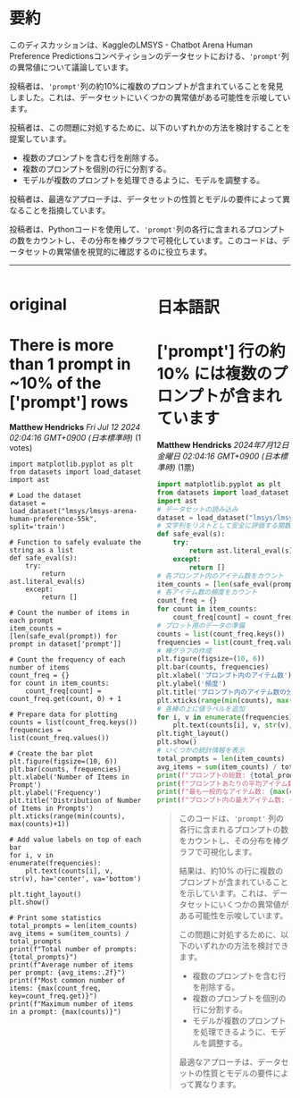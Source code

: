 # 要約 
このディスカッションは、KaggleのLMSYS - Chatbot Arena Human Preference Predictionsコンペティションのデータセットにおける、`'prompt'`列の異常値について議論しています。

投稿者は、`'prompt'`列の約10%に複数のプロンプトが含まれていることを発見しました。これは、データセットにいくつかの異常値がある可能性を示唆しています。

投稿者は、この問題に対処するために、以下のいずれかの方法を検討することを提案しています。

* 複数のプロンプトを含む行を削除する。
* 複数のプロンプトを個別の行に分割する。
* モデルが複数のプロンプトを処理できるように、モデルを調整する。

投稿者は、最適なアプローチは、データセットの性質とモデルの要件によって異なることを指摘しています。

投稿者は、Pythonコードを使用して、`'prompt'`列の各行に含まれるプロンプトの数をカウントし、その分布を棒グラフで可視化しています。このコードは、データセットの異常値を視覚的に確認するのに役立ちます。


---


<style>
.column-left{
  float: left;
  width: 47.5%;
  text-align: left;
}
.column-right{
  float: right;
  width: 47.5%;
  text-align: left;
}
.column-one{
  float: left;
  width: 100%;
  text-align: left;
}
</style>


<div class="column-left">

# original

# There is more than 1 prompt in ~10% of the ['prompt'] rows

**Matthew Hendricks** *Fri Jul 12 2024 02:04:16 GMT+0900 (日本標準時)* (1 votes)



```
import matplotlib.pyplot as plt
from datasets import load_dataset
import ast

# Load the dataset
dataset = load_dataset("lmsys/lmsys-arena-human-preference-55k", split='train')

# Function to safely evaluate the string as a list
def safe_eval(s):
    try:
        return ast.literal_eval(s)
    except:
        return []

# Count the number of items in each prompt
item_counts = [len(safe_eval(prompt)) for prompt in dataset['prompt']]

# Count the frequency of each number of items
count_freq = {}
for count in item_counts:
    count_freq[count] = count_freq.get(count, 0) + 1

# Prepare data for plotting
counts = list(count_freq.keys())
frequencies = list(count_freq.values())

# Create the bar plot
plt.figure(figsize=(10, 6))
plt.bar(counts, frequencies)
plt.xlabel('Number of Items in Prompt')
plt.ylabel('Frequency')
plt.title('Distribution of Number of Items in Prompts')
plt.xticks(range(min(counts), max(counts)+1))

# Add value labels on top of each bar
for i, v in enumerate(frequencies):
    plt.text(counts[i], v, str(v), ha='center', va='bottom')

plt.tight_layout()
plt.show()

# Print some statistics
total_prompts = len(item_counts)
avg_items = sum(item_counts) / total_prompts
print(f"Total number of prompts: {total_prompts}")
print(f"Average number of items per prompt: {avg_items:.2f}")
print(f"Most common number of items: {max(count_freq, key=count_freq.get)}")
print(f"Maximum number of items in a prompt: {max(counts)}")

```





</div>
<div class="column-right">

# 日本語訳

# ['prompt'] 行の約10% には複数のプロンプトが含まれています

**Matthew Hendricks** *2024年7月12日 金曜日 02:04:16 GMT+0900 (日本標準時)* (1票)

```python
import matplotlib.pyplot as plt
from datasets import load_dataset
import ast
# データセットの読み込み
dataset = load_dataset("lmsys/lmsys-arena-human-preference-55k", split='train')
# 文字列をリストとして安全に評価する関数
def safe_eval(s):
    try:
        return ast.literal_eval(s)
    except:
        return []
# 各プロンプト内のアイテム数をカウント
item_counts = [len(safe_eval(prompt)) for prompt in dataset['prompt']]
# 各アイテム数の頻度をカウント
count_freq = {}
for count in item_counts:
    count_freq[count] = count_freq.get(count, 0) + 1
# プロット用のデータの準備
counts = list(count_freq.keys())
frequencies = list(count_freq.values())
# 棒グラフの作成
plt.figure(figsize=(10, 6))
plt.bar(counts, frequencies)
plt.xlabel('プロンプト内のアイテム数')
plt.ylabel('頻度')
plt.title('プロンプト内のアイテム数の分布')
plt.xticks(range(min(counts), max(counts)+1))
# 各棒の上に値ラベルを追加
for i, v in enumerate(frequencies):
    plt.text(counts[i], v, str(v), ha='center', va='bottom')
plt.tight_layout()
plt.show()
# いくつかの統計情報を表示
total_prompts = len(item_counts)
avg_items = sum(item_counts) / total_prompts
print(f"プロンプトの総数: {total_prompts}")
print(f"プロンプトあたりの平均アイテム数: {avg_items:.2f}")
print(f"最も一般的なアイテム数: {max(count_freq, key=count_freq.get)}")
print(f"プロンプト内の最大アイテム数: {max(counts)}")
```

> このコードは、`'prompt'` 列の各行に含まれるプロンプトの数をカウントし、その分布を棒グラフで可視化します。
> 
> 結果は、約10% の行に複数のプロンプトが含まれていることを示しています。これは、データセットにいくつかの異常値がある可能性を示唆しています。
> 
> この問題に対処するために、以下のいずれかの方法を検討できます。
> 
> * 複数のプロンプトを含む行を削除する。
> * 複数のプロンプトを個別の行に分割する。
> * モデルが複数のプロンプトを処理できるように、モデルを調整する。
> 
> 最適なアプローチは、データセットの性質とモデルの要件によって異なります。


</div>
